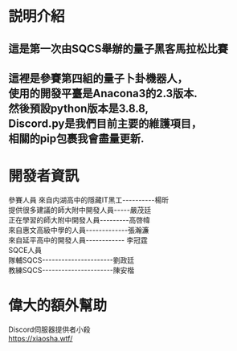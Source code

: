 # 説明介紹
這是第一次由SQCS舉辦的量子黑客馬拉松比賽
---------------  
這裡是參賽第四組的量子卜卦機器人，  
使用的開發平臺是Anacona3的2.3版本.  
然後預設python版本是3.8.8,  
Discord.py是我們目前主要的維護項目，  
相關的pip包裹我會盡量更新.  
---------------  
# 開發者資訊
參賽人員
來自内湖高中的隱藏IT黑工----------楊昕  
提供很多建議的師大附中開發人員-----嚴茂廷  
正在學習的師大附中開發人員---------高啓幃  
來自惠文高級中學的人員-------------張瀚濂  
來自延平高中的開發人員------------ 李冠霆  
SQCE人員  
隊輔SQCS----------------------劉政廷  
教練SQCS----------------------陳安楷  
 # 偉大的額外幫助  
Discord伺服器提供者小殺  
https://xiaosha.wtf/
